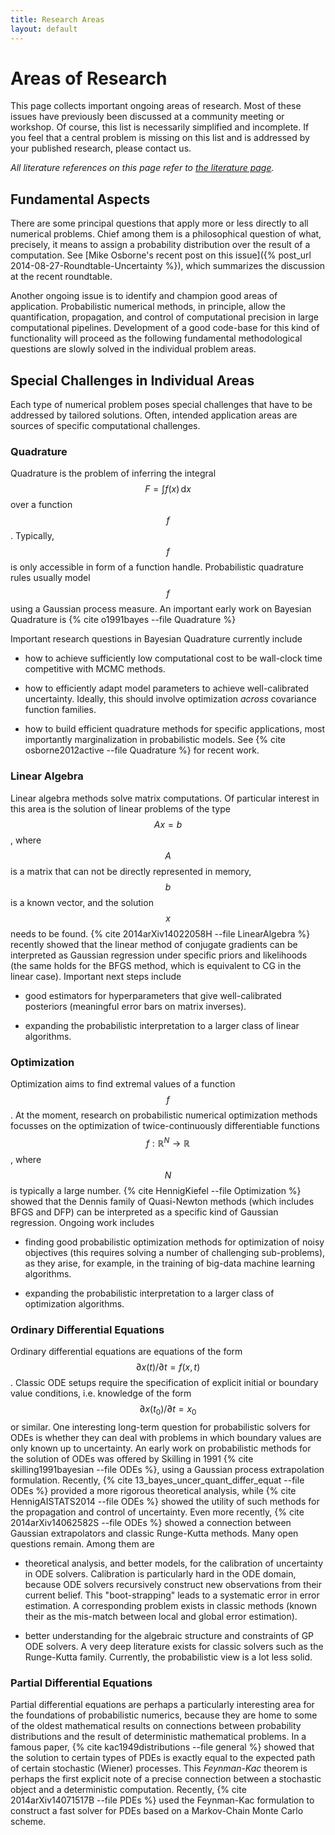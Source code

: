 ```yaml
---
title: Research Areas
layout: default
---
```


# Areas of Research

This page collects important ongoing areas of research. Most of these issues
have previously been discussed at a community meeting or workshop. Of course,
this list is necessarily simplified and incomplete. If you feel that a central
problem is missing on this list and is addressed by your published research,
please contact us. 

*All literature references on this page refer to
[the literature page](../literature/index.html).*

## Fundamental Aspects

There are some principal questions that apply more or less directly to all
numerical problems. Chief among them is a philosophical question of what,
precisely, it means to assign a probability distribution over the result of a
computation. See [Mike Osborne's recent post on this issue]({% post_url 2014-08-27-Roundtable-Uncertainty %}), which summarizes the discussion at the
recent roundtable.  

Another ongoing issue is to identify and champion good areas of
application. Probabilistic numerical methods, in principle, allow the
quantification, propagation, and control of computational precision in large
computational pipelines. Development of a good code-base for this kind of
functionality will proceed as the following fundamental methodological
questions are slowly solved in the individual problem areas.

## Special Challenges in Individual Areas

Each type of numerical problem poses special challenges that have to be
addressed by tailored solutions. Often, intended application areas are sources
of specific computational challenges.

### Quadrature

Quadrature is the problem of inferring the integral $$F=\int f(x)\,\mathrm{d}x$$ over a
function $$f$$. Typically, $$f$$ is only accessible in form of a function
handle. Probabilistic quadrature rules usually model $$f$$ using a Gaussian
process measure. An important early work on Bayesian Quadrature is
{% cite o1991bayes --file Quadrature %}

Important research questions in Bayesian Quadrature currently include

* how to achieve sufficiently low computational cost to be wall-clock time
  competitive with MCMC methods.

* how to efficiently adapt model parameters to achieve well-calibrated
  uncertainty. Ideally, this should involve optimization _across_ covariance
  function families.

* how to build efficient quadrature methods for specific applications, most
  importantly marginalization in probabilistic models. See
  {% cite osborne2012active --file Quadrature %} for recent work.

### Linear Algebra

Linear algebra methods solve matrix computations. Of particular interest in
this area is the solution of linear problems of the type $$Ax=b$$, where $$A$$
is a matrix that can not be directly represented in memory, $$b$$ is a known
vector, and the solution $$x$$ needs to be found.
{% cite 2014arXiv14022058H --file LinearAlgebra %} recently showed that
the linear method of conjugate gradients can be interpreted as Gaussian
regression under specific priors and likelihoods (the same holds for the BFGS
method, which is equivalent to CG in the linear case). Important next steps
include

* good estimators for hyperparameters that give well-calibrated posteriors
  (meaningful error bars on matrix inverses).

* expanding the probabilistic interpretation to a larger class of linear algorithms.

### Optimization

Optimization aims to find extremal values of a function $$f$$. At the moment,
research on probabilistic numerical optimization methods focusses on the
optimization of twice-continuously differentiable functions
$$f:\mathbb{R}^N\to\mathbb{R}$$, where $$N$$ is typically a large number.
{% cite HennigKiefel --file Optimization %} showed that the Dennis family of
Quasi-Newton methods (which includes BFGS and DFP) can be interpreted as a specific
kind of Gaussian regression. Ongoing work includes

* finding good probabilistic optimization methods for optimization of noisy
  objectives (this requires solving a number of challenging sub-problems), as
  they arise, for example, in the training of big-data machine learning
  algorithms.

* expanding the probabilistic interpretation to a larger class of optimization algorithms.

### Ordinary Differential Equations

Ordinary differential equations are equations of the form
$$\partial x(t) / \partial t=f(x,t)$$. Classic ODE setups require the
specification of explicit initial or boundary value conditions, i.e. knowledge
of the form $$\partial x(t_0) / \partial t = x_0$$ or similar. One interesting
long-term question for probabilistic solvers for ODEs is whether they can deal
with problems in which boundary values are only known up to uncertainty. An
early work on probabilistic methods for the solution of ODEs was offered by
Skilling in 1991 {% cite skilling1991bayesian --file ODEs %}, using a Gaussian
process extrapolation formulation. Recently,
{% cite 13_bayes_uncer_quant_differ_equat --file ODEs %} provided a more
rigorous theoretical analysis, while {% cite HennigAISTATS2014 --file ODEs %}
showed the utility of such methods for the propagation and control of
uncertainty. Even more recently, {% cite 2014arXiv14062582S --file ODEs %}
showed a connection between Gaussian extrapolators and classic Runge-Kutta
methods. Many open questions remain. Among them are

* theoretical analysis, and better models, for the calibration of
  uncertainty in ODE solvers. Calibration is particularly hard in the ODE
  domain, because ODE solvers recursively construct new observations from their
  current belief. This "boot-strapping" leads to a systematic error in error
  estimation. A corresponding problem exists in classic methods (known their as
  the mis-match between local and global error estimation).

* better understanding for the algebraic structure and constraints of GP ODE
  solvers. A very deep literature exists for classic solvers such as the
  Runge-Kutta family. Currently, the probabilistic view is a lot less solid.

### Partial Differential Equations

Partial differential equations are perhaps a particularly interesting area for the
foundations of probabilistic numerics, because they are home to some of the
oldest mathematical results on connections between probability distributions
and the result of deterministic mathematical problems. In a famous paper,
{% cite kac1949distributions --file general %} showed that the solution to
certain types of PDEs is exactly equal to the expected path of certain
stochastic (Wiener) processes. This *Feynman-Kac* theorem is perhaps the first
explicit note of a precise connection between a stochastic object and a
deterministic computation. Recently, {% cite 2014arXiv14071517B --file PDEs %}
used the Feynman-Kac formulation to construct a fast solver for PDEs based on a
Markov-Chain Monte Carlo scheme.

